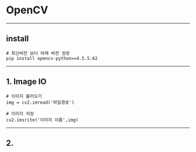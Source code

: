 # OpenCV

<hr>

## install
```
# 최신버전 보다 아래 버전 권장
pip install opencv-python==4.5.5.62
```

<hr>

## 1. Image IO
```
# 이미지 불러오기
img = cv2.imread('파일경로')

# 이미지 저장
cv2.imsrite('이미지 이름',img)
```

<hr>

## 2. 
